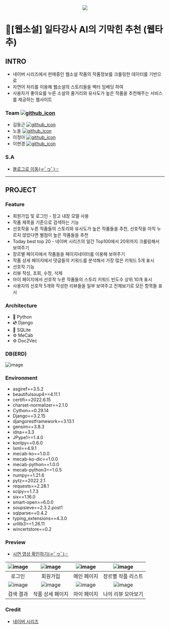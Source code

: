 <p align="center">
<img src="https://img1.daumcdn.net/thumb/R1280x0/?scode=mtistory2&fname=https%3A%2F%2Fblog.kakaocdn.net%2Fdn%2FcRZyWw%2FbtrJ2nbV0Ly%2FV0thL6tNjJKnkPrHsiYlJK%2Fimg.png">
</p>

# 📖[웹소설] 일타강사 AI의 기막힌 추천 (웹타추)

## INTRO
* 네이버 시리즈에서 판매중인 웹소설 작품의 작품정보를 크롤링한 데이터를 기반으로
* 자연어 처리를 이용해 웹소설의 스토리들을 벡터 임베딩 하여
* 사용자가 좋아요를 누른 소설의 줄거리와 유사도가 높은 작품을 추천해주는 서비스를 제공하는 웹사이트

### Team [![github_icon](https://img.shields.io/badge/Github-000000?style=flat-square&logo=github&logoColor=white)](https://github.com/cmjcum)
  * 김동근 [![github_icon](https://img.shields.io/badge/Github-000000?style=flat-square&logo=github&logoColor=white)](https://github.com/yinmsk)
  * 노을 [![github_icon](https://img.shields.io/badge/Github-000000?style=flat-square&logo=github&logoColor=white)](https://github.com/minkkky)
  * 이정아 [![github_icon](https://img.shields.io/badge/Github-000000?style=flat-square&logo=github&logoColor=white)](https://github.com/zeonga1102)
  * 이현경 [![github_icon](https://img.shields.io/badge/Github-000000?style=flat-square&logo=github&logoColor=white)](https://github.com/LULULALA2)

### S.A 
* [블로그로 이동(☞ﾟヮﾟ)☞](https://cold-charcoal.tistory.com/85)
---

## PROJECT

### Feature
* 회원가입 및 로그인 - 장고 내장 모델 사용
* 작품 제목을 기준으로 검색하는 기능
* 선호작을 누른 작품들의 스토리와 유사도가 높은 작품들을 추천, 선호작을 아직 누르지 않았다면 별점이 높은 작품들을 추천
* Today best top 20 - 네이버 시리즈의 일간 Top100에서 20위까지 크롤링해서 보여주기
* 장르별 페이지에서 작품들을 페이지네이터를 이용해 보여주기
* 작품 상세 페이지에서 댓글들의 키워드를 분석해서 가장 많은 키워드 5개 표시
* 선호작 기능
* 리뷰 작성, 조회, 수정, 삭제
* 마이 페이지에서 선호작 누른 작품들의 스토리 키워드 빈도수 상위 10개 표시
* 사용자의 선호작 5개와 작성한 리뷰들을 일부 보여주고 전체보기로 모든 항목들 표시

### Architecture
* 📀 Python
* 💿 Django
* 📀 SQLite
* ⚙️ MeCab
* ⚙️ Doc2Vec

### DB(ERD)
![image](https://user-images.githubusercontent.com/104331869/185334447-e9eaabb2-c3e0-4d1a-95de-5bb09921b73a.png)

### Environment
* asgiref==3.5.2
* beautifulsoup4==4.11.1
* certifi==2022.6.15
* charset-normalizer==2.1.0
* Cython==0.29.14
* Django==3.2.15
* djangorestframework==3.13.1
* gensim==3.8.3
* idna==3.3
* JPype1==1.4.0
* konlpy==0.6.0
* lxml==4.9.1
* mecab-ko==1.0.0
* mecab-ko-dic==1.0.0
* mecab-python==1.0.0
* mecab-python3==1.0.5
* numpy==1.21.6
* pytz==2022.2.1
* requests==2.28.1
* scipy==1.7.3
* six==1.16.0
* smart-open==6.0.0
* soupsieve==2.3.2.post1
* sqlparse==0.4.2
* typing_extensions==4.3.0
* urllib3==1.26.11
* wincertstore==0.2

### Preview
* [시연 영상 확인하기(☞ﾟヮﾟ)☞](https://moist-ink.tistory.com/entry/webtachu)

|![image](https://user-images.githubusercontent.com/104331869/185335939-524bba9a-0f3c-46a1-bd07-628a852fbab2.png)|![image](https://user-images.githubusercontent.com/104331869/185335986-2b364717-cbd4-4d6b-9d8d-402d934dfaab.png)|![image](https://user-images.githubusercontent.com/104331869/185336258-a03c1dc7-d0c8-450b-8db2-bf3b6d94ec27.png)|![image](https://user-images.githubusercontent.com/104331869/185336306-f071016c-1077-445c-98e0-03f19b8cf29e.png)|
|:---:|:---:|:---:|:---:|
|로그인|회원가입|메인 페이지|장르별 작품 리스트|
|![image](https://user-images.githubusercontent.com/104331869/185338031-62118c95-2fd7-4860-b2da-75ae1f22fcaf.png)|![image](https://user-images.githubusercontent.com/104331869/185337856-1f08eb63-35d1-4712-8d2a-0a13cbaa16a0.png)|![image](https://user-images.githubusercontent.com/104331869/185338071-2d4bd6e3-3b71-4bf8-9525-41ee2b988a0f.png)|![image](https://user-images.githubusercontent.com/104331869/185338306-4d1e7365-9d8c-47bc-ba02-c855c837b2d3.png)|
|검색 결과|작품 상세 페이지|마이 페이지|나의 리뷰 모아보기|

### Credit
* [네이버 시리즈](https://series.naver.com/novel)
